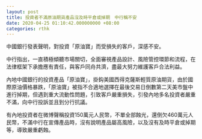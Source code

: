 ```yaml
---
layout: post
title: 投資者不滿原油期貨產品沒及時平倉或掉期　中行稱不安
date: 2020-04-25 01:10:42.000000000 +08:00
categories: rthk
---
```


中國銀行發表聲明，對投資「原油寶」而受損失的客戶，深感不安。

中行指出，一直積極傾聽市場關切，全面審視產品設計、風險管控環節和流程，在法律框架下承擔應有責任，與客戶同舟共濟，盡最大努力維護客戶合法利益。

內地中國銀行的投資產品「原油寶」，掛鈎美國西得克薩斯輕質原油期貨，由於國際原油價格暴跌，「原油寶」被指不合適地選擇在最後交易日倒數第二天美市盤中進行掉期，但遇到重大流動性問題，引致客戶嚴重損失，引發內地多名投資者嚴重不滿，向中行投訴並且到分行抗議。

有內地投資者在微博聲稱投資150萬元人民幣，不單全部蝕光，還倒欠460萬元人民幣，不滿中行在宣傳產品時，沒有說明產品屬高風險，以及沒有及時平倉或掉期等，導致嚴重虧蝕。
